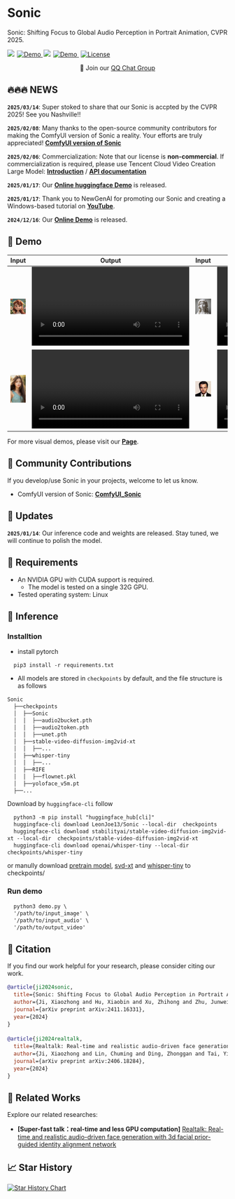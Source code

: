 # Sonic
Sonic: Shifting Focus to Global Audio Perception in Portrait Animation, CVPR 2025.


<a href='https://jixiaozhong.github.io/Sonic/'><img src='https://img.shields.io/badge/Project-Page-Green'></a>
<a href="http://demo.sonic.jixiaozhong.online/" style="margin: 0 2px;">
    <img src='https://img.shields.io/badge/Demo-Gradio-gold?style=flat&logo=Gradio&logoColor=red' alt='Demo'>
  </a>
<a href='https://arxiv.org/pdf/2411.16331'><img src='https://img.shields.io/badge/Paper-Arxiv-red'></a>
  <a href="https://huggingface.co/spaces/xiaozhongji/Sonic" style="margin: 0 2px;">
    <img src='https://img.shields.io/badge/Space-ZeroGPU-orange?style=flat&logo=Gradio&logoColor=red' alt='Demo'>
    </a>
  <a href="https://raw.githubusercontent.com/jixiaozhong/Sonic/refs/heads/main/LICENSE" style="margin: 0 2px;">
    <img src='https://img.shields.io/badge/License-CC BY--NC--SA--4.0-lightgreen?style=flat&logo=Lisence' alt='License'>
  </a>

<p align="center">
    👋 Join our <a href="examples/image/QQ.png" target="_blank">QQ Chat Group</a> 
</p>
<p align="center">


## 🔥🔥🔥 NEWS

**`2025/03/14`**: Super stoked to share that our Sonic is accpted by the CVPR 2025! See you Nashville!!

**`2025/02/08`**: Many thanks to the open-source community contributors for making the ComfyUI version of Sonic a reality. Your efforts are truly appreciated! [**ComfyUI version of Sonic**](https://github.com/smthemex/ComfyUI_Sonic)

**`2025/02/06`**: Commercialization: Note that our license is **non-commercial**. If commercialization is required, please use Tencent Cloud Video Creation Large Model: [**Introduction**](https://cloud.tencent.com/product/vclm) / [**API documentation**](https://cloud.tencent.com/document/api/1616/109378)

**`2025/01/17`**: Our [**Online huggingface Demo**](https://huggingface.co/spaces/xiaozhongji/Sonic/) is released.

**`2025/01/17`**: Thank you to NewGenAI for promoting our Sonic and creating a Windows-based tutorial on [**YouTube**](https://www.youtube.com/watch?v=KiDDtcvQyS0).

**`2024/12/16`**: Our [**Online Demo**](http://demo.sonic.jixiaozhong.online/) is released.


## 🎥 Demo
| Input                | Output                | Input                | Output                |
|----------------------|-----------------------|----------------------|-----------------------|
|<img src="examples/image/anime1.png" width="360">|<video src="https://github.com/user-attachments/assets/636c3ff5-210e-44b8-b901-acf828071133" width="360"> </video>|<img src="examples/image/female_diaosu.png" width="360">|<video src="https://github.com/user-attachments/assets/e8207300-2569-47d1-9ad4-4b4c9b0f0bd4" width="360"> </video>|
|<img src="examples/image/hair.png" width="360">|<video src="https://github.com/user-attachments/assets/dcb755c1-de01-4afe-8b4f-0e0b2c2439c1" width="360"> </video>|<img src="examples/image/leonnado.jpg" width="360">|<video src="https://github.com/user-attachments/assets/b50e61bb-62d4-469d-b402-b37cda3fbd27" width="360"> </video>|


For more visual demos, please visit our [**Page**](https://jixiaozhong.github.io/Sonic/).

## 🧩 Community Contributions
If you develop/use Sonic in your projects, welcome to let us know.

- ComfyUI version of Sonic: [**ComfyUI_Sonic**](https://github.com/smthemex/ComfyUI_Sonic)


## 📑 Updates
**`2025/01/14`**: Our inference code and weights are released. Stay tuned, we will continue to polish the model.


## 📜 Requirements
* An NVIDIA GPU with CUDA support is required. 
  * The model is tested on a single 32G GPU.
* Tested operating system: Linux

## 🔑 Inference

### Installtion

- install pytorch
```shell
  pip3 install -r requirements.txt
```
- All models are stored in `checkpoints` by default, and the file structure is as follows
```shell
Sonic
  ├──checkpoints
  │  ├──Sonic
  │  │  ├──audio2bucket.pth
  │  │  ├──audio2token.pth
  │  │  ├──unet.pth
  │  ├──stable-video-diffusion-img2vid-xt
  │  │  ├──...
  │  ├──whisper-tiny
  │  │  ├──...
  │  ├──RIFE
  │  │  ├──flownet.pkl
  │  ├──yoloface_v5m.pt
  ├──...
```
Download by `huggingface-cli` follow
```shell
  python3 -m pip install "huggingface_hub[cli]"
  huggingface-cli download LeonJoe13/Sonic --local-dir  checkpoints
  huggingface-cli download stabilityai/stable-video-diffusion-img2vid-xt --local-dir  checkpoints/stable-video-diffusion-img2vid-xt
  huggingface-cli download openai/whisper-tiny --local-dir checkpoints/whisper-tiny
```

or manully download [pretrain model](https://drive.google.com/drive/folders/1oe8VTPUy0-MHHW2a_NJ1F8xL-0VN5G7W?usp=drive_link), [svd-xt](https://huggingface.co/stabilityai/stable-video-diffusion-img2vid-xt) and [whisper-tiny](https://huggingface.co/openai/whisper-tiny) to checkpoints/ 


### Run demo
```shell
  python3 demo.py \
  '/path/to/input_image' \
  '/path/to/input_audio' \
  '/path/to/output_video'
```



 
## 🔗 Citation

If you find our work helpful for your research, please consider citing our work.   

```bibtex
@article{ji2024sonic,
  title={Sonic: Shifting Focus to Global Audio Perception in Portrait Animation},
  author={Ji, Xiaozhong and Hu, Xiaobin and Xu, Zhihong and Zhu, Junwei and Lin, Chuming and He, Qingdong and Zhang, Jiangning and Luo, Donghao and Chen, Yi and Lin, Qin and others},
  journal={arXiv preprint arXiv:2411.16331},
  year={2024}
}

@article{ji2024realtalk,
  title={Realtalk: Real-time and realistic audio-driven face generation with 3d facial prior-guided identity alignment network},
  author={Ji, Xiaozhong and Lin, Chuming and Ding, Zhonggan and Tai, Ying and Zhu, Junwei and Hu, Xiaobin and Luo, Donghao and Ge, Yanhao and Wang, Chengjie},
  journal={arXiv preprint arXiv:2406.18284},
  year={2024}
}
```

## 📜 Related Works

Explore our related researches:
-  **[Super-fast talk：real-time and less GPU computation]** [Realtalk: Real-time and realistic audio-driven face generation with 3d facial prior-guided identity alignment network](https://arxiv.org/pdf/2406.18284)

## 📈 Star History

[![Star History Chart](https://api.star-history.com/svg?repos=jixiaozhong/Sonic&type=Date)](https://star-history.com/#jixiaozhong/Sonic&Date)
